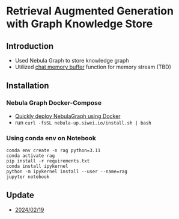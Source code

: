 # Retrieval Augmented Generation with Graph Knowledge Store

## Introduction

-   Used Nebula Graph to store knowledge graph
-   Utilized [chat memory buffer](https://docs.llamaindex.ai/en/latest/examples/chat_engine/chat_engine_context.html#chat-engine-context-mode) function for memory stream (TBD)

## Installation

### Nebula Graph Docker-Compose
- [Quickly deploy NebulaGraph using Docker](https://docs.nebula-graph.io/3.6.0/2.quick-start/1.quick-start-workflow/#quickly_deploy_nebulagraph_using_docker)
- run `curl -fsSL nebula-up.siwei.io/install.sh | bash`


### Using conda env on Notebook

```
conda env create -n rag python=3.11
conda activate rag
pip install -r requirements.txt
conda install ipykernel
python -m ipykernel install --user --name=rag
jupyter notebook
```

## Update
- [2024/02/19](docs/update_021924.md)